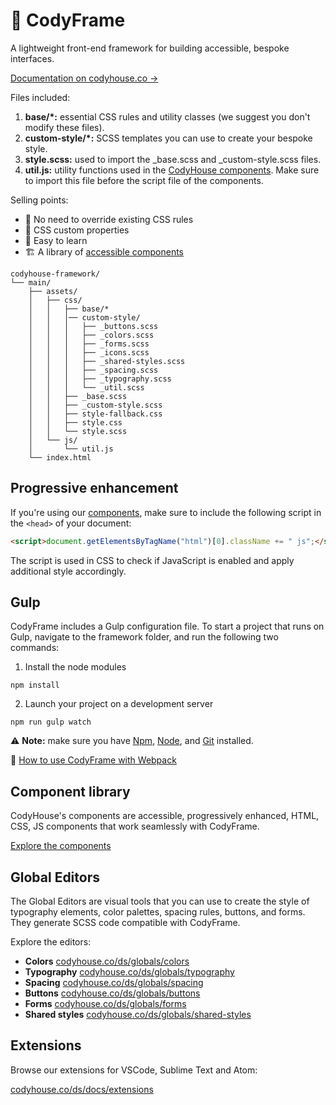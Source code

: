 # 🐞 CodyFrame
A lightweight front-end framework for building accessible, bespoke interfaces.

[Documentation on codyhouse.co →](https://codyhouse.co/ds/get-started)

Files included:

1. **base/*:** essential CSS rules and utility classes (we suggest you don't modify these files).
2. **custom-style/*:** SCSS templates you can use to create your bespoke style.
3. **style.scss:** used to import the _base.scss and _custom-style.scss files.
4. **util.js:** utility functions used in the [CodyHouse components](https://codyhouse.co/ds/components). Make sure to import this file before the script file of the components.

Selling points:

- 🙌 No need to override existing CSS rules
- 🎨 CSS custom properties
- 📖 Easy to learn
- 🏗 A library of [accessible components](https://codyhouse.co/ds/components)

```text
codyhouse-framework/
└── main/
    ├── assets/
    │   ├── css/
    │   │   ├── base/*
    │   │   │── custom-style/
    │   │   │   ├── _buttons.scss
    │   │   │   ├── _colors.scss
    │   │   │   ├── _forms.scss
    │   │   │   ├── _icons.scss
    │   │   │   ├── _shared-styles.scss
    │   │   │   ├── _spacing.scss
    │   │   │   ├── _typography.scss
    │   │   │   └── _util.scss
    │   │   ├── _base.scss
    │   │   ├── _custom-style.scss
    │   │   ├── style-fallback.css
    │   │   ├── style.css
    │   │   └── style.scss
    │   └── js/
    │       └── util.js
    └── index.html
```

## Progressive enhancement
If you're using our [components](https://codyhouse.co/ds/components), make sure to include the following script in the `<head>` of your document:

```html
<script>document.getElementsByTagName("html")[0].className += " js";</script>
```

The script is used in CSS to check if JavaScript is enabled and apply additional style accordingly.

## Gulp
CodyFrame includes a Gulp configuration file. To start a project that runs on Gulp, navigate to the framework folder, and run the following two commands:

1) Install the node modules

```
npm install
```

2) Launch your project on a development server

```
npm run gulp watch
```

⚠️ **Note:** make sure you have [Npm](https://docs.npmjs.com/downloading-and-installing-node-js-and-npm), [Node](https://nodejs.org/en/download/), and [Git](https://git-scm.com/) installed.

📝 [How to use CodyFrame with Webpack](https://codyhouse.co/ds/docs/framework#webpack)

## Component library

CodyHouse's components are accessible, progressively enhanced, HTML, CSS, JS components that work seamlessly with CodyFrame.

[Explore the components](https://codyhouse.co/ds/components)

## Global Editors

The Global Editors are visual tools that you can use to create the style of typography elements, color palettes, spacing rules, buttons, and forms. They generate SCSS code compatible with CodyFrame.

Explore the editors:

- **Colors** [codyhouse.co/ds/globals/colors](https://codyhouse.co/ds/globals/colors)
- **Typography** [codyhouse.co/ds/globals/typography](https://codyhouse.co/ds/globals/typography)
- **Spacing** [codyhouse.co/ds/globals/spacing](https://codyhouse.co/ds/globals/spacing)
- **Buttons** [codyhouse.co/ds/globals/buttons](https://codyhouse.co/ds/globals/buttons)
- **Forms** [codyhouse.co/ds/globals/forms](https://codyhouse.co/ds/globals/forms)
- **Shared styles** [codyhouse.co/ds/globals/shared-styles](https://codyhouse.co/ds/globals/shared-styles)

## Extensions

Browse our extensions for VSCode, Sublime Text and Atom:

[codyhouse.co/ds/docs/extensions](https://codyhouse.co/ds/docs/extensions)
